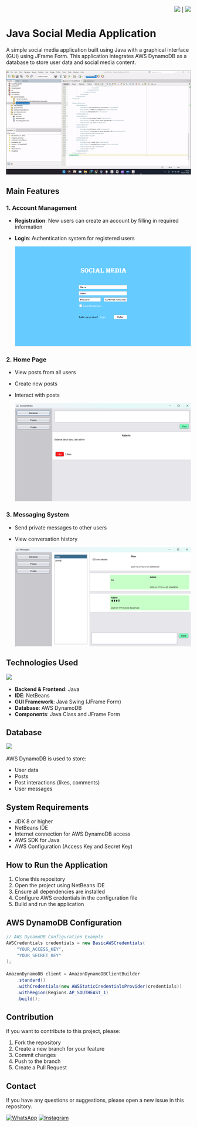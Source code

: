 <div align="right">

<a href="README.md"><img src="https://flagcdn.com/w40/gb.png" width="25"></a> | <a href="README-ID.md"><img src="https://flagcdn.com/w40/id.png" width="20"></a>


</div>

# Java Social Media Application

A simple social media application built using Java with a graphical interface (GUI) using JFrame Form. This application integrates AWS DynamoDB as a database to store user data and social media content.

![ss](./readme%20media/RunSocialMedia.gif)

## Main Features

### 1. Account Management
- **Registration**: New users can create an account by filling in required information
- **Login**: Authentication system for registered users

  ![](./readme%20media/register%20page.png)

### 2. Home Page
- View posts from all users
- Create new posts
- Interact with posts

  ![](./readme%20media/beranda.png)

### 3. Messaging System
- Send private messages to other users
- View conversation history

  ![](./readme%20media/pesan.png)

## Technologies Used

![](https://cdn.hashnode.com/res/hashnode/image/upload/v1690034956546/101c1694-7e87-458e-afd5-ab65c48c468e.gif?w=1600&h=840&fit=crop&crop=entropy&auto=format,compress&gif-q=60&format=webm)

- **Backend & Frontend**: Java
- **IDE**: NetBeans
- **GUI Framework**: Java Swing (JFrame Form)
- **Database**: AWS DynamoDB
- **Components**: Java Class and JFrame Form

## Database
![](https://media.licdn.com/dms/image/v2/D5612AQHmXgaaTvUgUQ/article-cover_image-shrink_720_1280/article-cover_image-shrink_720_1280/0/1683409691265?e=2147483647&v=beta&t=MI0BsgNjRzCSGldmtEY7txk0WvBcMeEEm0jx8Cn5vYU)

AWS DynamoDB is used to store:
- User data
- Posts
- Post interactions (likes, comments)
- User messages

## System Requirements

- JDK 8 or higher
- NetBeans IDE
- Internet connection for AWS DynamoDB access
- AWS SDK for Java
- AWS Configuration (Access Key and Secret Key)

## How to Run the Application

1. Clone this repository
2. Open the project using NetBeans IDE
3. Ensure all dependencies are installed
4. Configure AWS credentials in the configuration file
5. Build and run the application

## AWS DynamoDB Configuration

```java
// AWS DynamoDB Configuration Example
AWSCredentials credentials = new BasicAWSCredentials(
    "YOUR_ACCESS_KEY",
    "YOUR_SECRET_KEY"
);

AmazonDynamoDB client = AmazonDynamoDBClientBuilder
    .standard()
    .withCredentials(new AWSStaticCredentialsProvider(credentials))
    .withRegion(Regions.AP_SOUTHEAST_1)
    .build();
```

## Contribution

If you want to contribute to this project, please:
1. Fork the repository
2. Create a new branch for your feature
3. Commit changes
4. Push to the branch
5. Create a Pull Request

## Contact

If you have any questions or suggestions, please open a new issue in this repository.

[![WhatsApp](https://img.shields.io/badge/WhatsApp-25D366?style=for-the-badge&logo=whatsapp&logoColor=white)](https://wa.me/6285157517798)
[![Instagram](https://img.shields.io/badge/Instagram-E4405F?style=for-the-badge&logo=instagram&logoColor=white)](https://www.instagram.com/ryan.septiawan__)



